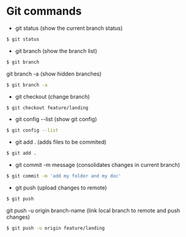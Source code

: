 # Git commands

- git status (show the current branch status)
```sh
$ git status
```
- git branch (show the branch list)
```sh
$ git branch
```
git branch -a (show hidden branches)
```sh
$ git branch -a
```
- git checkout (change branch)
```sh
$ git checkout feature/landing
```
- git config --list (show git config)
```sh
$ git config --list
```
- git add . (adds files to be commited)
```sh
$ git add .
```
- git commit -m message (consolidates changes in current branch)
```sh
$ git commit -m 'add my folder and my doc'
```
- git push (upload changes to remote)
```sh
$ git push
```
git push -u origin branch-name (link local branch to remote and push changes)
```sh
$ git push -u origin feature/landing
```